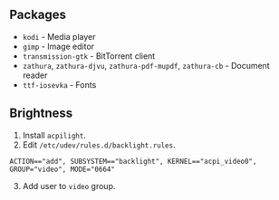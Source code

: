 ## Packages
- `kodi` - Media player
- `gimp` - Image editor
- `transmission-gtk` - BitTorrent client
- `zathura`, `zathura-djvu`, `zathura-pdf-mupdf`, `zathura-cb` - Document reader
- `ttf-iosevka` - Fonts

## Brightness
1. Install `acpilight`.
2. Edit `/etc/udev/rules.d/backlight.rules`.
```
ACTION=="add", SUBSYSTEM=="backlight", KERNEL=="acpi_video0", GROUP="video", MODE="0664"
```
3. Add user to `video` group.

